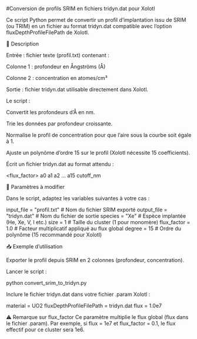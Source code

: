 #Conversion de profils SRIM en fichiers tridyn.dat pour Xolotl

Ce script Python permet de convertir un profil d’implantation issu de SRIM (ou TRIM) en un fichier au format tridyn.dat compatible avec l’option fluxDepthProfileFilePath de Xolotl.

📄 Description

Entrée : fichier texte (profil.txt) contenant :

Colonne 1 : profondeur en Ångströms (Å)

Colonne 2 : concentration en atomes/cm³

Sortie : fichier tridyn.dat utilisable directement dans Xolotl.

Le script :

Convertit les profondeurs d’Å en nm.

Trie les données par profondeur croissante.

Normalise le profil de concentration pour que l’aire sous la courbe soit égale à 1.

Ajuste un polynôme d’ordre 15 sur le profil (Xolotl nécessite 15 coefficients).

Écrit un fichier tridyn.dat au format attendu :

<species> <size> <flux_factor>
a0 a1 a2 ... a15 cutoff_nm

📌 Paramètres à modifier

Dans le script, adaptez les variables suivantes à votre cas :

input_file = "profil.txt"   # Nom du fichier SRIM exporté
output_file = "tridyn.dat"  # Nom du fichier de sortie
species = "Xe"              # Espèce implantée (He, Xe, V, I etc.)
size = 1                    # Taille du cluster (1 pour monomère)
flux_factor = 1.0           # Facteur multiplicatif appliqué au flux global
degree = 15                 # Ordre du polynôme (15 recommandé pour Xolotl)

📥 Exemple d’utilisation

Exporter le profil depuis SRIM en 2 colonnes (profondeur, concentration).

Lancer le script :

python convert_srim_to_tridyn.py


Inclure le fichier tridyn.dat dans votre fichier .param Xolotl :

material = UO2
fluxDepthProfileFilePath = tridyn.dat
flux = 1.0e7


⚠️ Remarque sur flux_factor
Ce paramètre multiplie le flux global (flux dans le fichier .param).
Par exemple, si flux = 1e7 et flux_factor = 0.1, le flux effectif pour ce cluster sera 1e6.